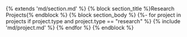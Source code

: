 {% extends 'md/section.md' %}
{% block section_title %}Research Projects{% endblock %}
{% block section_body %}
{%- for project in projects if project.type and project.type == "research" %}
{% include 'md/project.md' %}
{% endfor %}
{% endblock %}